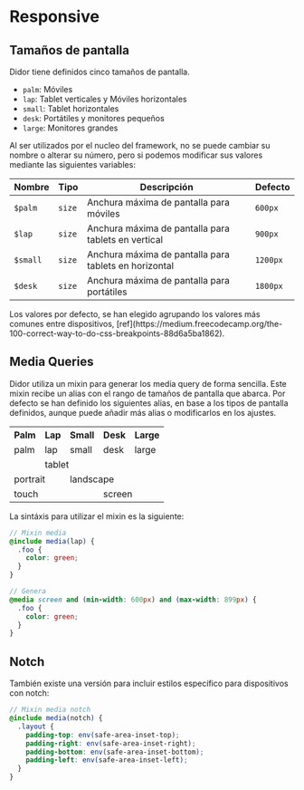 # Responsive

<!-- ## Movile o Desktop first

Trabajar con _mobile first_, significa que el sitio web está originalmente optimizado para los dispositivos móviles y que la versión de escritorio es solo una adaptación de la versión móvil y lo mismo se aplica, aunque a la inversa, cuando pensamos en desktop first.

Didor permite trabajar con los dos enfoques, basta con modificar el valor de la variable `$mobile-first` para alternar entre uno y otro.


> Por defecto didor está configurado con el enfoque **Desktop First**. -->


## Tamaños de pantalla
Didor tiene definidos cinco tamaños de pantalla.

- `palm`: Móviles
- `lap`: Tablet verticales y Móviles horizontales
- `small`: Tablet horizontales
- `desk`: Portátiles y monitores pequeños
- `large`: Monitores grandes

Al ser utilizados por el nucleo del framework, no se puede cambiar su nombre o alterar su número, pero si podemos modificar sus valores mediante las siguientes variables:


Nombre         | Tipo                           | Descripción                                                             | Defecto
---------------|--------------------------------|-------------------------------------------------------------------------|-------------
`$palm`        | <code>size</code>    | Anchura máxima de pantalla para móviles                                 | `600px`
`$lap`         | <code>size</code>    | Anchura máxima de pantalla para tablets en vertical                     | `900px`
`$small`       | <code>size</code>    | Anchura máxima de pantalla para tablets en horizontal                   | `1200px`
`$desk`        | <code>size</code>    | Anchura máxima de pantalla para portátiles                              | `1800px`

<p class="small">Los valores por defecto, se han elegido agrupando los valores más comunes entre dispositivos, [ref](https://medium.freecodecamp.org/the-100-correct-way-to-do-css-breakpoints-88d6a5ba1862).</p>

[9c90596b]: https://zellwk.com/blog/media-query-units/ "PX, EM or REM Media Queries?"
[e02d6c98]: https://medium.freecodecamp.org/the-100-correct-way-to-do-css-breakpoints-88d6a5ba1862 "The 100% correct way to do CSS breakpoints"

## Media Queries

Didor utiliza un mixin para generar los media query de forma sencilla. Este mixin recibe un alias con el rango de tamaños de pantalla que abarca. Por defecto se han definido los siguientes alias, en base a los tipos de pantalla definidos, aunque puede añadir más alias o modificarlos en los ajustes.

<div class="responsive">
  <table class="responsive__table">
    <tr>
      <th><az-icon name="palm" scale="1.1"></az-icon> Palm</th>
      <th><az-icon name="lap" scale="1.1"></az-icon> Lap</th>
      <th><az-icon name="small" scale="1.1"></az-icon> Small</th>
      <th><az-icon name="desktop" scale="1.1"></az-icon> Desk</th>
      <th><az-icon name="large" scale="1.1"></az-icon> Large</th>
    </tr>
    <tr>
      <td><div class="responsive__block">palm</div></td>
      <td><div class="responsive__block">lap</div></td>
      <td><div class="responsive__block">small</div></td>
      <td><div class="responsive__block">desk</div></td>
      <td><div class="responsive__block">large</div></td>
    </tr>
    <tr>
      <td>&nbsp;</td>
      <td colspan="2"><div class="responsive__block">tablet</div></td>
      <td colspan="2">&nbsp;</td>
    </tr>
    <tr>
      <td colspan="2"><div class="responsive__block">portrait</div></td>
      <td colspan="3"><div class="responsive__block">landscape</div></td>
    </tr>
    <tr>
      <td colspan="3"><div class="responsive__block">touch</div></td>
      <td colspan="2"><div class="responsive__block">screen</div></td>
    </tr>
  </table>

  <div class="responsive--background">
    <div class="responsive__background__block"></div>
    <div class="responsive__background__block"></div>
    <div class="responsive__background__block"></div>
    <div class="responsive__background__block"></div>
    <div class="responsive__background__block"></div>
  </div>
</div>


La sintáxis para utilizar el mixin es la siguiente:

``` scss
// Mixin media
@include media(lap) {
  .foo {
    color: green;
  }
}

// Genera
@media screen and (min-width: 600px) and (max-width: 899px) {
  .foo {
    color: green;
  }
}
```

## Notch

También existe una versión para incluir estilos específico para dispositivos con notch:

``` scss
// Mixin media notch
@include media(notch) {
  .layout {
    padding-top: env(safe-area-inset-top);
    padding-right: env(safe-area-inset-right);
    padding-bottom: env(safe-area-inset-bottom);
    padding-left: env(safe-area-inset-left);
  }
}
```
